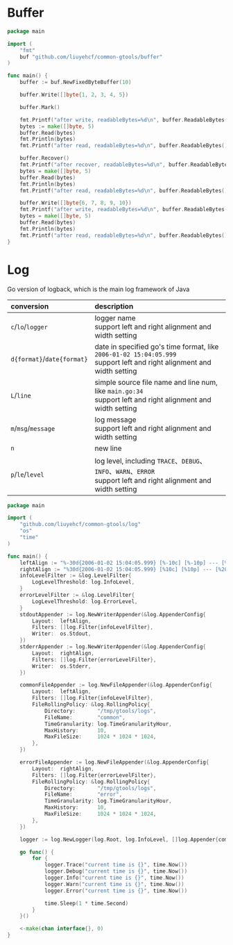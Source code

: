 # Buffer

```go
package main

import (
	"fmt"
	buf "github.com/liuyehcf/common-gtools/buffer"
)

func main() {
	buffer := buf.NewFixedByteBuffer(10)

	buffer.Write([]byte{1, 2, 3, 4, 5})

	buffer.Mark()

	fmt.Printf("after write, readableBytes=%d\n", buffer.ReadableBytes())
	bytes := make([]byte, 5)
	buffer.Read(bytes)
	fmt.Println(bytes)
	fmt.Printf("after read, readableBytes=%d\n", buffer.ReadableBytes())

	buffer.Recover()
	fmt.Printf("after recover, readableBytes=%d\n", buffer.ReadableBytes())
	bytes = make([]byte, 5)
	buffer.Read(bytes)
	fmt.Println(bytes)
	fmt.Printf("after read, readableBytes=%d\n", buffer.ReadableBytes())

	buffer.Write([]byte{6, 7, 8, 9, 10})
	fmt.Printf("after write, readableBytes=%d\n", buffer.ReadableBytes())
	bytes = make([]byte, 5)
	buffer.Read(bytes)
	fmt.Println(bytes)
	fmt.Printf("after read, readableBytes=%d\n", buffer.ReadableBytes())
}
```

# Log

Go version of logback, which is the main log framework of Java

| conversion | description |
|:--|:--|
| `c`/`lo`/`logger` | logger name<br>support left and right alignment and width setting  |
| `d{format}`/`date{format}` | date in specified go's time format, like `2006-01-02 15:04:05.999`<br>support left and right alignment and width setting |
| `L`/`line` | simple source file name and line num, like `main.go:34`<br>support left and right alignment and width setting |
| `m`/`msg`/`message` | log message<br>support left and right alignment and width setting |
| `n` | new line |
| `p`/`le`/`level` | log level, including `TRACE`、`DEBUG`、`INFO`、`WARN`、`ERROR`<br>support left and right alignment and width setting |

```go
package main

import (
	"github.com/liuyehcf/common-gtools/log"
	"os"
	"time"
)

func main() {
	leftAlign := "%-30d{2006-01-02 15:04:05.999} [%-10c] [%-10p] --- [%-20L] %-1m%n"
	rightAlign := "%30d{2006-01-02 15:04:05.999} [%10c] [%10p] --- [%20L] %1m%n"
	infoLevelFilter := &log.LevelFilter{
		LogLevelThreshold: log.InfoLevel,
	}
	errorLevelFilter := &log.LevelFilter{
		LogLevelThreshold: log.ErrorLevel,
	}
	stdoutAppender := log.NewWriterAppender(&log.AppenderConfig{
		Layout:  leftAlign,
		Filters: []log.Filter{infoLevelFilter},
		Writer:  os.Stdout,
	})
	stderrAppender := log.NewWriterAppender(&log.AppenderConfig{
		Layout:  rightAlign,
		Filters: []log.Filter{errorLevelFilter},
		Writer:  os.Stderr,
	})

	commonFileAppender := log.NewFileAppender(&log.AppenderConfig{
		Layout:  leftAlign,
		Filters: []log.Filter{infoLevelFilter},
		FileRollingPolicy: &log.RollingPolicy{
			Directory:       "/tmp/gtools/logs",
			FileName:        "common",
			TimeGranularity: log.TimeGranularityHour,
			MaxHistory:      10,
			MaxFileSize:     1024 * 1024 * 1024,
		},
	})

	errorFileAppender := log.NewFileAppender(&log.AppenderConfig{
		Layout:  rightAlign,
		Filters: []log.Filter{errorLevelFilter},
		FileRollingPolicy: &log.RollingPolicy{
			Directory:       "/tmp/gtools/logs",
			FileName:        "error",
			TimeGranularity: log.TimeGranularityHour,
			MaxHistory:      10,
			MaxFileSize:     1024 * 1024 * 1024,
		},
	})

	logger := log.NewLogger(log.Root, log.InfoLevel, []log.Appender{commonFileAppender, errorFileAppender, stdoutAppender, stderrAppender})

	go func() {
		for {
			logger.Trace("current time is {}", time.Now())
			logger.Debug("current time is {}", time.Now())
			logger.Info("current time is {}", time.Now())
			logger.Warn("current time is {}", time.Now())
			logger.Error("current time is {}", time.Now())

			time.Sleep(1 * time.Second)
		}
	}()

	<-make(chan interface{}, 0)
}
```